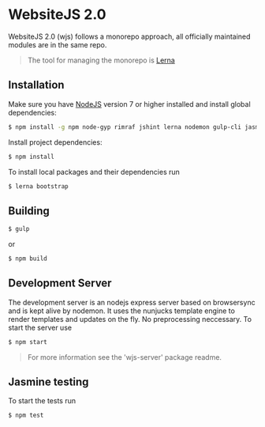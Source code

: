 # WebsiteJS 2.0
 WebsiteJS 2.0 (wjs) follows a monorepo approach, all officially maintained modules are in the same repo.

 > The tool for managing the monorepo is [Lerna](https://github.com/lerna/lerna)

 ## Installation
 Make sure you have [NodeJS](http://nodejs.org) version 7 or higher installed and
 install global dependencies:
 ```sh
 $ npm install -g npm node-gyp rimraf jshint lerna nodemon gulp-cli jasmine
 ```

 Install project dependencies:
```sh
$ npm install 
```
To install local packages and their dependencies run
```sh
$ lerna bootstrap
```

## Building
```sh
$ gulp
```
or
```sh
$ npm build
```

## Development Server
The development server is an nodejs express server based on browsersync and is kept alive by nodemon.
It uses the nunjucks template engine to render templates and updates on the fly. No preprocessing neccessary.
To start the server use
```sh
$ npm start
```
> For more information see the 'wjs-server' package readme. 

## Jasmine testing
To start the tests run
```sh
$ npm test
```

